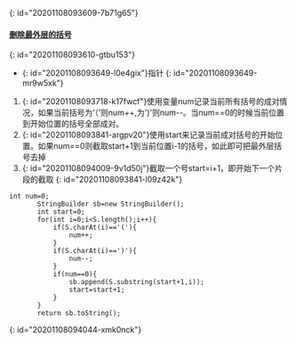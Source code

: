 {: id="20201108093609-7b71g65"}

#### [删除最外层的括号](https://leetcode-cn.com/problems/remove-outermost-parentheses/)
{: id="20201108093610-gtbu153"}

* {: id="20201108093649-l0e4gix"}指针
{: id="20201108093649-mr9w5xk"}

1. {: id="20201108093718-k17fwcf"}使用变量num记录当前所有括号的成对情况，如果当前括号为‘（’则num++,为')'则num--。当num==0的时候当前位置到开始位置的括号全部成对。
2. {: id="20201108093841-argpv20"}使用start来记录当前成对括号的开始位置。如果num==0则截取start+1到当前位置i-1的括号，如此即可把最外层括号去掉
3. {: id="20201108094009-9v1d50j"}截取一个号start=i+1，即开始下一个片段的截取
{: id="20201108093841-l09z42k"}

```
int num=0;
       StringBuilder sb=new StringBuilder();
       int start=0;
       for(int i=0;i<S.length();i++){
           if(S.charAt(i)=='('){
               num++;
           }
           if(S.charAt(i)==')'){
               num--;
           }
           if(num==0){
               sb.append(S.substring(start+1,i));
               start=start+1;
           }
       }
       return sb.toString();
```
{: id="20201108094044-xmk0nck"}
